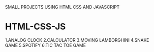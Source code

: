 SMALL PROJECTS  USING HTML CSS AND JAVASCRIPT
# HTML-CSS-JS
1.ANALOG CLOCK
2.CALCULATOR
3.MOVING LAMBORGHINI
4.SNAKE GAME
5.SPOTIFY
6.TIC TAC TOE GAME
